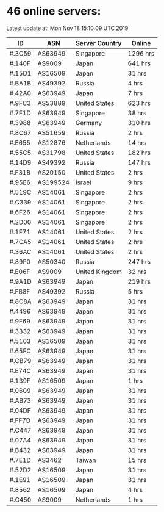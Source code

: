 # 46 online servers:

Latest update at: Mon Nov 18 15:10:09 UTC 2019

| ID | ASN | Server Country | Online |
| -- | --- | -------------- | ------ |
| #.3C59 | AS63949 | Singapore | 1296 hrs |
| #.140F | AS9009 | Japan | 641 hrs |
| #.15D1 | AS16509 | Japan | 31 hrs |
| #.BA1B | AS49392 | Russia | 4 hrs |
| #.42A0 | AS63949 | Japan | 7 hrs |
| #.9FC3 | AS53889 | United States | 623 hrs |
| #.7F1D | AS63949 | Singapore | 38 hrs |
| #.3988 | AS63949 | Germany | 310 hrs |
| #.8C67 | AS51659 | Russia | 2 hrs |
| #.E655 | AS12876 | Netherlands | 14 hrs |
| #.55C5 | AS31798 | United States | 182 hrs |
| #.14D9 | AS49392 | Russia | 147 hrs |
| #.F31B | AS20150 | United States | 2 hrs |
| #.95E6 | AS199524 | Israel | 9 hrs |
| #.519C | AS14061 | Singapore | 2 hrs |
| #.C339 | AS14061 | Singapore | 2 hrs |
| #.6F26 | AS14061 | Singapore | 2 hrs |
| #.2D00 | AS14061 | Singapore | 2 hrs |
| #.1F71 | AS14061 | United States | 2 hrs |
| #.7CA5 | AS14061 | United States | 2 hrs |
| #.36AC | AS14061 | United States | 2 hrs |
| #.89F0 | AS50340 | Russia | 247 hrs |
| #.E06F | AS9009 | United Kingdom | 32 hrs |
| #.9A1D | AS63949 | Japan | 219 hrs |
| #.FB8F | AS49392 | Russia | 5 hrs |
| #.8C8A | AS63949 | Japan | 31 hrs |
| #.4496 | AS63949 | Japan | 31 hrs |
| #.9F69 | AS63949 | Japan | 31 hrs |
| #.3332 | AS63949 | Japan | 31 hrs |
| #.5103 | AS16509 | Japan | 31 hrs |
| #.65FC | AS63949 | Japan | 31 hrs |
| #.CB79 | AS63949 | Japan | 31 hrs |
| #.E74C | AS63949 | Japan | 31 hrs |
| #.139F | AS16509 | Japan | 1 hrs |
| #.0609 | AS63949 | Japan | 31 hrs |
| #.AB73 | AS63949 | Japan | 31 hrs |
| #.04DF | AS63949 | Japan | 31 hrs |
| #.FF7D | AS63949 | Japan | 31 hrs |
| #.C447 | AS63949 | Japan | 31 hrs |
| #.07A4 | AS63949 | Japan | 31 hrs |
| #.B432 | AS63949 | Japan | 31 hrs |
| #.7E1D | AS3462 | Taiwan | 15 hrs |
| #.52D2 | AS16509 | Japan | 31 hrs |
| #.1E91 | AS16509 | Japan | 31 hrs |
| #.8562 | AS16509 | Japan | 4 hrs |
| #.C450 | AS9009 | Netherlands | 1 hrs |

